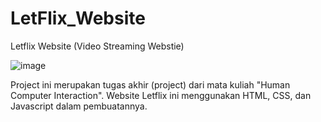 # LetFlix_Website
Letflix Website (Video Streaming Webstie)

![image](https://user-images.githubusercontent.com/73393693/192972689-d1fab32c-83f6-4d65-b7a0-14fa21bd9eb2.png)


Project ini merupakan tugas akhir (project) dari mata kuliah "Human Computer Interaction".
Website Letflix ini menggunakan HTML, CSS, dan Javascript dalam pembuatannya.
